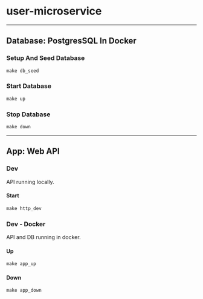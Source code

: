 # user-microservice

---

## Database: PostgresSQL In Docker

### Setup And Seed Database
```cmd
make db_seed
```

### Start Database
```cmd
make up
```

### Stop Database
```cmd
make down
```

---

## App: Web API

### Dev

API running locally.

#### Start
```cmd
make http_dev
```

### Dev - Docker
API and DB running in docker.

#### Up
```cmd
make app_up
```

#### Down
```cmd
make app_down
```
